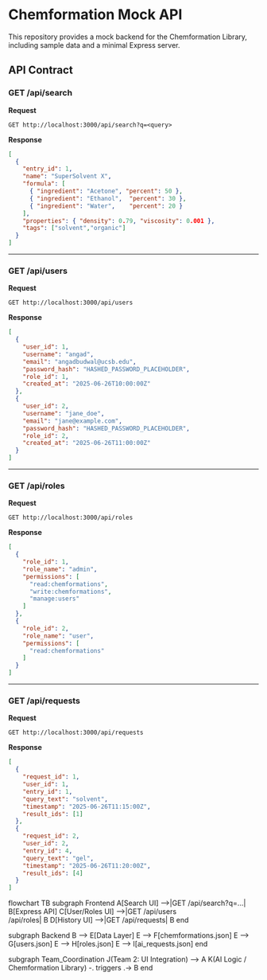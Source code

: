 # Chemformation Mock API

This repository provides a mock backend for the Chemformation Library, including sample data and a minimal Express server.

## API Contract

### GET /api/search

**Request**  
```http
GET http://localhost:3000/api/search?q=<query>
```

**Response**  
```json
[
  {
    "entry_id": 1,
    "name": "SuperSolvent X",
    "formula": [
      { "ingredient": "Acetone", "percent": 50 },
      { "ingredient": "Ethanol",  "percent": 30 },
      { "ingredient": "Water",    "percent": 20 }
    ],
    "properties": { "density": 0.79, "viscosity": 0.001 },
    "tags": ["solvent","organic"]
  }
]
```

---

### GET /api/users

**Request**  
```http
GET http://localhost:3000/api/users
```

**Response**  
```json
[
  {
    "user_id": 1,
    "username": "angad",
    "email": "angadbudwal@ucsb.edu",
    "password_hash": "HASHED_PASSWORD_PLACEHOLDER",
    "role_id": 1,
    "created_at": "2025-06-26T10:00:00Z"
  },
  {
    "user_id": 2,
    "username": "jane_doe",
    "email": "jane@example.com",
    "password_hash": "HASHED_PASSWORD_PLACEHOLDER",
    "role_id": 2,
    "created_at": "2025-06-26T11:00:00Z"
  }
]
```

---

### GET /api/roles

**Request**  
```http
GET http://localhost:3000/api/roles
```

**Response**  
```json
[
  {
    "role_id": 1,
    "role_name": "admin",
    "permissions": [
      "read:chemformations",
      "write:chemformations",
      "manage:users"
    ]
  },
  {
    "role_id": 2,
    "role_name": "user",
    "permissions": [
      "read:chemformations"
    ]
  }
]
```

---

### GET /api/requests

**Request**  
```http
GET http://localhost:3000/api/requests
```

**Response**  
```json
[
  {
    "request_id": 1,
    "user_id": 1,
    "entry_id": 1,
    "query_text": "solvent",
    "timestamp": "2025-06-26T11:15:00Z",
    "result_ids": [1]
  },
  {
    "request_id": 2,
    "user_id": 2,
    "entry_id": 4,
    "query_text": "gel",
    "timestamp": "2025-06-26T11:20:00Z",
    "result_ids": [4]
  }
]
```

flowchart TB
  subgraph Frontend
    A[Search UI] -->|GET /api/search?q=…| B[Express API]
    C[User/Roles UI] -->|GET /api/users<br>/api/roles| B
    D[History UI] -->|GET /api/requests| B
  end

  subgraph Backend
    B --> E[Data Layer]
    E --> F[chemformations.json]
    E --> G[users.json]
    E --> H[roles.json]
    E --> I[ai_requests.json]
  end

  subgraph Team_Coordination
    J(Team 2: UI Integration) --> A
    K(AI Logic / Chemformation Library) -. triggers .-> B
  end

